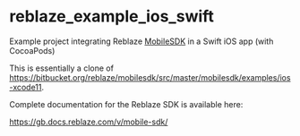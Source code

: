 # reblaze_example_ios_swift
Example project integrating Reblaze [MobileSDK](https://bitbucket.org/reblaze/mobilesdk) in a Swift iOS app (with CocoaPods) 

This is essentially a clone of https://bitbucket.org/reblaze/mobilesdk/src/master/mobilesdk/examples/ios-xcode11.

Complete documentation for the Reblaze SDK is available here:

https://gb.docs.reblaze.com/v/mobile-sdk/
